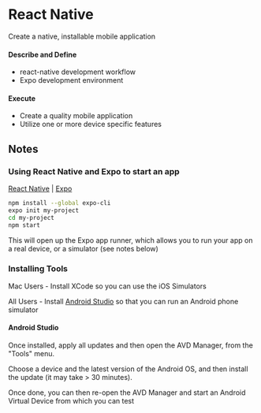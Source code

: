 # React Native

Create a native, installable mobile application


#### Describe and Define

- react-native development workflow
- Expo development environment

#### Execute

- Create a quality mobile application
- Utilize one or more device specific features

## Notes

### Using React Native and Expo to start an app

[React Native](https://reactnative.dev/) | [Expo](https://docs.expo.io/)

```bash
npm install --global expo-cli
expo init my-project
cd my-project
npm start
```

This will open up the Expo app runner, which allows you to run your app on a real device, or a simulator (see notes below)

### Installing Tools

Mac Users - Install XCode so you can use the iOS Simulators

All Users - Install [Android Studio](https://developer.android.com/studio) so that you can run an Android phone simulator

#### Android Studio

Once installed, apply all updates and then open the AVD Manager, from the "Tools" menu.

Choose a device and the latest version of the Android OS, and then install the update (it may take > 30 minutes).

Once done, you can then re-open the AVD Manager and start an Android Virtual Device from which you can test
